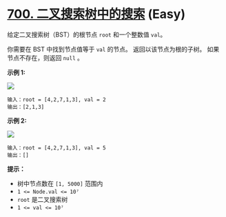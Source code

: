 # [700. 二叉搜索树中的搜索][link] (Easy)

[link]: https://leetcode.cn/problems/search-in-a-binary-search-tree/

给定二叉搜索树（BST）的根节点 `root` 和一个整数值 `val`。

你需要在 BST 中找到节点值等于 `val` 的节点。 返回以该节点为根的子树。 如果节点不存在，则返回 `null` 
。

**示例 1:**

![](https://assets.leetcode.com/uploads/2021/01/12/tree1.jpg)

```
输入：root = [4,2,7,1,3], val = 2
输出：[2,1,3]
```

**示例 2:**

![](https://assets.leetcode.com/uploads/2021/01/12/tree2.jpg)

```
输入：root = [4,2,7,1,3], val = 5
输出：[]
```

**提示：**

- 树中节点数在 `[1, 5000]` 范围内
- `1 <= Node.val <= 10⁷`
- `root` 是二叉搜索树
- `1 <= val <= 10⁷`
